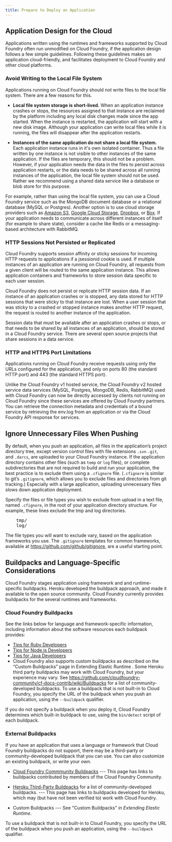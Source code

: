 ```yaml
---
title: Prepare to Deploy an Application
---
```


## <a id="app-design"></a>Application Design for the Cloud ##

Applications written using the runtimes and frameworks supported by Cloud Foundry often run unmodified on Cloud Foundry, if the application design follows a few simple guidelines. Following these guidelines makes an application cloud-friendly, and facilitates deployment to Cloud Foundry and other cloud platforms.

### <a id="filesystem"></a>Avoid Writing to the Local File System ###

Applications running on Cloud Foundry should not write files to the local file system. There are a few reasons for this.

* **Local file system storage is short-lived.** When an application instance crashes or stops, the resources assigned to that instance are reclaimed by the platform including any local disk changes made since the app started. When the instance is restarted, the application will start with a new disk image. Although your application can write local files while it is running, the files will disappear after the application restarts.

* **Instances of the same application do not share a local file system.** Each application instance runs in it's own isolated container. Thus a file written by one instance is not visible to other instances of the same application. If the files are temporary, this should not be a problem. However, if your application needs the data in the files to persist across application restarts, or the data needs to be shared across all running instances of the application, the local file system should not be used. Rather we recommend using a shared data service like a database or blob store for this purpose.

For example, rather than using the local file system, you can use a Cloud Foundry service such as the MongoDB document database or a relational database (MySQL or Postgres). Another option is to use cloud storage providers such as [Amazon S3](http://aws.amazon.com/s3/), [Google Cloud Storage](https://cloud.google.com/products/cloud-storage), [Dropbox](https://www.dropbox.com/developers), or [Box](http://developers.box.com/). If your application needs to communicate across different instances of itself (for example to share state), consider a cache like Redis or a messaging-based architecture with RabbitMQ.

### <a id="sessions"></a>HTTP Sessions Not Persisted or Replicated  ###

Cloud Foundry supports session affinity or sticky sessions for incoming HTTP requests to applications if a jsessionid cookie is used. If multiple instances of an application are running on Cloud Foundry, all requests from a given client will be routed to the same application instance. This allows application containers and frameworks to store session data specific to each user session.

Cloud Foundry does not persist or replicate HTTP session data. If an instance of an application crashes or is stopped, any data stored for HTTP sessions that were sticky to that instance are lost. When a user session that was sticky to a crashed or stopped instance makes another HTTP request, the request is routed to another instance of the application.

Session data that must be available after an application crashes or stops, or that needs to be shared by all instances of an application, should be stored in a Cloud Foundry service. There are several open source projects that share sessions in a data service.

### <a id="ports"></a>HTTP and HTTPS Port Limitations ###

Applications running on Cloud Foundry receive requests using only the URLs configured for the application, and only on ports 80 (the standard HTTP port) and 443 (the standard HTTPS port).

Unlike the Cloud Foundry v1 hosted service, the Cloud Foundry v2 hosted service data services (MySQL, Postgres, MongoDB, Redis, RabbitMQ) used with Cloud Foundry can now be directly accessed by clients not running on Cloud Foundry since these services are offered by Cloud Foundry partners. You can retrieve the connection metadata and credentials of a bound service by retrieving the env.log from an application or via the Cloud Foundry API response for services.

## <a id="exclude"></a>Ignore Unnecessary Files When Pushing ##

By default, when you push an application, all files in the application’s project directory tree, except version control files with file extensions `.svn` `.git`, and `.darcs`, are uploaded to your Cloud Foundry instance. If the application directory contains other files (such as `temp` or `log` files), or complete subdirectories that are not required to build and run your application, the best practice is to exclude them using a `.cfignore` file. (`.cfignore` is similar to git’s `.gitignore`, which allows you to exclude files and directories from git tracking.) Especially with a large application, uploading unnecessary files slows down application deployment.

Specify the files or file types you wish to exclude from upload in a text file, named `.cfignore`, in the root of your application directory structure. For example, these lines exclude the tmp and log directories.

<pre class="terminal">
	tmp/
	log/
</pre>

The file types you will want to exclude vary, based on the application frameworks you use. The `.gitignore` templates for common frameworks, available at https://github.com/github/gitignore, are a useful starting point.

## <a id="Buildpack"></a>Buildpacks and Language-Specific Considerations ##

Cloud Foundry stages application using framework and and runtime-specific buildpacks. Heroku developed the buildpack approach, and made it available to the open source community. Cloud Foundry currently provides buildpacks for the several runtimes and frameworks. 

### <a id="system-buildpacks"></a>Cloud Foundry Buildpacks ###

See the links below for language and framework-specific information, including information about the software resources each buildpack provides:

* [Tips for Ruby Developers](ruby-tips.html)
* [Tips for Node.js Developers](./node-tips.html)
* [Tips for Java Developers](./java.tips)
* Cloud Foundry also supports custom buildpacks as described on the “Custom Buildpacks” page in Extending Elastic Runtime . Some Heroku third party buildpacks may work with Cloud Foundry, but your experience may vary. See https://github.com/cloudfoundry-community/cf-docs-contrib/wiki/Buildpacks for a list of community-developed buildpacks. To use a buildpack that is not built-in to Cloud Foundry, you specify the URL of the buildpack when you push an application, using the `--buildpack` qualifier.

If you do not specify a buildpack when you deploy it, Cloud Foundry determines which built-in buildpack to use, using the `bin/detect` script of each buildpack.

### <a id="external-buildpacks"></a>External Buildpacks ###

If you have an application that uses a language or framework that Cloud Foundry buildpacks do not support, there may be a third-party or community-developed buildpack that you can use. You can also customize an existing buildpack, or write your own.

* [Cloud Foundry Commmunity Buildpacks](https://github.com/cloudfoundry-community/cf-docs-contrib/wiki/Buildpacks) --- This page has links to buildpacks contributed by members of the Cloud Foundry Community.

* [Heroku Third-Party Buildpacks](https://devcenter.heroku.com/articles/third-party-buildpacks) for a list of community-developed buildpacks. --- This page has links to buildpacks developed for Heroku, which may (but have not been verified to) work with Cloud Foundry.

* Custom Buildpacks --- See "Custom Buildpacks" in _Extending Elastic Runtime_.

To use a buildpack that is not built-in to Cloud Foundry, you specify the URL of the buildpack when you push an application, using the `--buildpack` qualifier.

